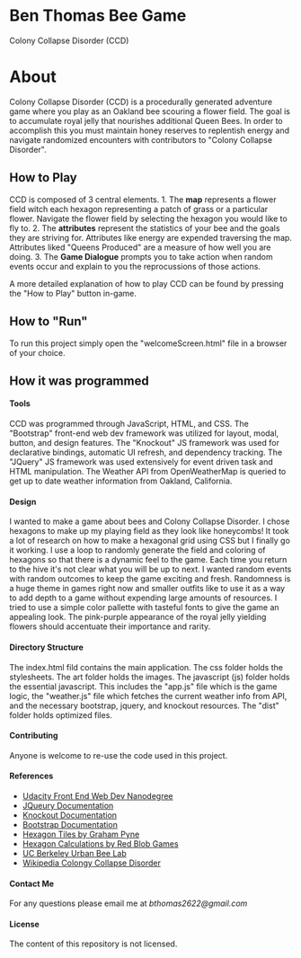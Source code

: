 Ben Thomas Bee Game 
===============================

Colony Collapse Disorder (CCD)

# **About**

Colony Collapse Disorder (CCD) is a procedurally generated adventure game where you play as an Oakland bee scouring a flower field. The goal is to accumulate royal jelly that nourishes additional Queen Bees. In order to accomplish this you must maintain honey reserves to replentish energy and navigate randomized encounters with contributors to "Colony Collapse Disorder". 

## How to Play 

CCD is composed of 3 central elements. 1. The **map** represents a flower field witch each hexagon representing a patch of grass or a particular flower. Navigate the flower field by selecting the hexagon you would like to fly to. 2. The **attributes** represent the statistics of your bee and the goals they are striving for. Attributes like energy are expended traversing the map. Attributes liked "Queens Produced" are a measure of how well you are doing. 3. The **Game Dialogue** prompts you to take action when random events occur and explain to you the reprocussions of those actions. 

A more detailed explanation of how to play CCD can be found by pressing the "How to Play" button in-game. 

## How to "Run"

To run this project simply open the "welcomeScreen.html" file in a browser of your choice.

## How it was programmed

#### Tools
CCD was programmed through JavaScript, HTML, and CSS. The "Bootstrap" front-end web dev framework was utilized for layout, modal, button, and design features. The "Knockout" JS framework was used for declarative bindings, automatic UI refresh, and dependency tracking. The "JQuery" JS framework was used extensively for event driven task and HTML manipulation. The Weather API from OpenWeatherMap is queried to get up to date weather information from Oakland, California. 

#### Design
I wanted to make a game about bees and Colony Collapse Disorder. I chose hexagons to make up my playing field as they look like honeycombs! It took a lot of research on how to make a hexagonal grid using CSS but I finally go it working. I use a loop to randomly generate the field and coloring of hexagons so that there is a dynamic feel to the game. Each time you return to the hive it's not clear what you will be up to next. I wanted random events with random outcomes to keep the game exciting and fresh. Randomness is a huge theme in games right now and smaller outfits like to use it as a way to add depth to a game without expending large amounts of resources. I tried to use a simple color pallette with tasteful fonts to give the game an appealing look. The pink-purple appearance of the royal jelly yielding flowers should accentuate their importance and rarity. 

#### Directory Structure

The index.html fild contains the main application. The css folder holds the stylesheets. The art folder holds the images. The javascript (js) folder holds the essential javascript. This includes the "app.js" file which is the game logic, the "weather.js" file which fetches the current weather info from API, and the necessary bootstrap, jquery, and knockout resources. The "dist" folder holds optimized files. 

#### Contributing

Anyone is welcome to re-use the code used in this project.

#### References

* [Udacity Front End Web Dev Nanodegree](https://www.udacity.com/course/front-end-web-developer-nanodegree--nd001)
* [JQueury Documentation](https://api.jquery.com/)
* [Knockout Documentation](http://knockoutjs.com/)
* [Bootstrap Documentation](http://getbootstrap.com/)
* [Hexagon Tiles by Graham Pyne](http://codepen.io/gpyne/pen/iElhp)
* [Hexagon Calculations by Red Blob Games](http://www.redblobgames.com/grids/hexagons/)
* [UC Berkeley Urban Bee Lab](http://www.helpabee.org/seasonal-bee-gardening.html)
* [Wikipedia Colongy Collapse Disorder](https://en.wikipedia.org/wiki/Colony_collapse_disorder)

#### Contact Me

For any questions please email me at _bthomas2622@gmail.com_

#### License

The content of this repository is not licensed. 